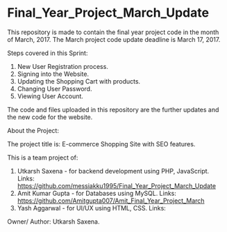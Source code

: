 # Final_Year_Project_March_Update

This repository is made to contain the final year project code in the month of March, 2017. 
The March project code update deadline is March 17, 2017.

Steps covered in this Sprint:
1. New User Registration process.
2. Signing into the Website.
3. Updating the Shopping Cart with products.
4. Changing User Password.
5. Viewing User Account.

The code and files uploaded in this repository are the further updates and the new code for the website.

About the Project:

The project title is: E-commerce Shopping Site with SEO features.

This is a team project of:
1. Utkarsh Saxena - for backend development using PHP, JavaScript.
  Links: https://github.com/messiakku1995/Final_Year_Project_March_Update
2. Amit Kumar Gupta - for Databases using MySQL.
  Links: https://github.com/Amitgupta007/Amit_Final_Year_Project_March
3. Yash Aggarwal - for UI/UX using HTML, CSS.
  Links: 


Owner/ Author: Utkarsh Saxena.
